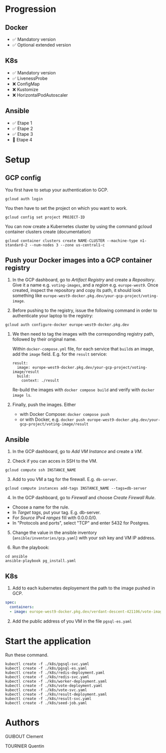 # Progression

## Docker
  * ✅ Mandatory version
  * ✅ Optional extended version

## K8s
  * ✅ Mandatory version
  * ✅ LivenessProbe
  * ❌ ConfigMap
  * ❌ Kustomize
  * ❌ HorizontalPodAutoscaler

## Ansible
  * ✅ Etape 1
  * ✅ Etape 2
  * ✅ Etape 3
  * 🚧 Etape 4

# Setup

## GCP config

You first have to setup your authentication to GCP.

```shell
gcloud auth login
```

You then have to set the project on which you want to work.

```shell
gcloud config set project PROJECT-ID
```

You can now create a Kubernetes cluster by using the command gcloud container clusters create (documentation)

```shell
gcloud container clusters create NAME-CLUSTER --machine-type n1-standard-2 --num-nodes 3 --zone us-central1-c
```

## Push your Docker images into a GCP container registry

1. In the GCP dashboard, go to *Artifact Registry* and create a *Repository*.
Give it a name e.g. `voting-images`, and a *region* e.g. `europe-west9`.
Once created, inspect the repository and copy its path, it should look something like `europe-west9-docker.pkg.dev/your-gcp-project/voting-image`.

1. Before pushing to the registry, issue the following command in order to authenticate your laptop to the registry:

```shell
gcloud auth configure-docker europe-west9-docker.pkg.dev
```

1. We then need to tag the images with the corresponding registry path, followed by their original name.

    Within `docker-compose.yml` file, for each service that `build`s an image, add the `image` field. E.g. for the `result` service:
      ```
      result:
        image: europe-west9-docker.pkg.dev/your-gcp-project/voting-image/result
        build:
          context: ./result
      ```
      Re-build the images with `docker compose build` and verify with `docker image ls`.

 2. Finally, push the images. Either
    * with Docker Compose: `docker compose push`
    * or with Docker, e.g. `docker push europe-west9-docker.pkg.dev/your-gcp-project/voting-image/result`


## Ansible

1. In the GCP dashboard, go to *Add VM Instance* and create a *VM*.

2. Check if you can acces in SSH to the VM.

```shell
gcloud compute ssh INSTANCE_NAME
```

3. Add to you VM a tag for the firewall. E.g. `db-server`.

```shell
gcloud compute instances add-tags INSTANCE_NAME --tags=db-server
```

4. In the GCP dashboard, go to *Firewall* and choose *Create Firewall Rule*.

  * Choose a name for the rule.
  * In *Target tags*, put your tag. E.g. db-server.
  * For *Source IPv4 ranges* fill with 0.0.0.0/0.
  * In "Protocols and ports", select "TCP" and enter 5432 for Postgres.

5. Change the value in the ansible inventory (`ansible/inventories/gcp.yaml`) with your ssh key and VM IP address.

6. Run the playbook:

```shell
cd ansible
ansible-playbook pg_install.yaml
```

## K8s

1. Add to each kubernetes deployement the path to the image pushed in GCP.

```yaml
spec:
  containers:
  - image: europe-west9-docker.pkg.dev/verdant-descent-421106/vote-image/redis
```

2. Add the public address of you VM in the file `pgsql-es.yaml`

# Start the application

Run these command.

```shell
kubectl create -f ./k8s/pgsql-svc.yaml
kubectl create -f ./k8s/pgsql-es.yaml
kubectl create -f ./k8s/redis-deployment.yaml
kubectl create -f ./k8s/redis-svc.yaml
kubectl create -f ./k8s/worker-deployment.yaml
kubectl create -f ./k8s/vote-deployment.yaml
kubectl create -f ./k8s/vote-svc.yaml
kubectl create -f ./k8s/result-deployment.yaml
kubectl create -f ./k8s/result-svc.yaml
kubectl create -f ./k8s/seed-job.yaml
```

# Authors
GUIBOUT Clement

TOURNIER Quentin